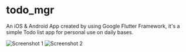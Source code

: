 # todo_mgr

An iOS & Android App created by using Google Flutter Framework, it's a simple Todo list app for personal use on daily bases.

![Screenshot 1](https://i.imgur.com/tvKFBHi.png)
![Screenshot 2](https://i.imgur.com/0Z2vrFu.png)
